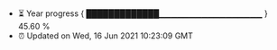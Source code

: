 - ⏳ Year progress { █████████████▁▁▁▁▁▁▁▁▁▁▁▁▁▁▁▁▁ } 45.60 %
- ⏰ Updated on Wed, 16 Jun 2021 10:23:09 GMT

